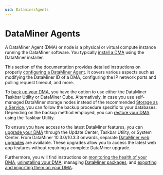 ```yaml
---
uid: DataminerAgents
---
```


# DataMiner Agents

A DataMiner Agent (DMA) or node is a physical or virtual compute instance running the DataMiner software. You typically [install a DMA](xref:Installing_a_DataMiner_Agent) using the DataMiner installer.

This section of the documentation provides detailed instructions on properly [configuring a DataMiner Agent](xref:Changing_the_DMA_ID). It covers various aspects such as modifying the DataMiner ID of a DMA, configuring the IP network ports and polling request timeout, and more.

To [back up your DMA](xref:Backing_up_a_DataMiner_Agent), you have the option to use either the DataMiner Taskbar Utility or DataMiner Cube. Alternatively, in case you use self-managed DataMiner storage nodes instead of the recommended [Storage as a Service](xref:STaaS), you can follow the backup procedure specific to your databases. Depending on the backup method employed, you can [restore your DMA](xref:Restoring_a_DataMiner_Agent) using the Taskbar Utility.

To ensure you have access to the latest DataMiner features, you can [upgrade your DMA](xref:Upgrading_a_DataMiner_Agent) through the Update Center, Taskbar Utility, or System Center. From DataMiner 10.3.0/10.3.3 onwards, separate [DataMiner web upgrades](xref:Upgrading_Downgrading_Webapps) are available. These upgrades allow you to access the latest web app features without requiring a complete DataMiner upgrade.

Furthermore, you will find instructions on [monitoring the health of your DMA](xref:Health_Assessment_Guidelines_for_DataMiner_Agent), [uninstalling your DMA](xref:Uninstalling_a_DataMiner_Agent), managing [DataMiner packages](xref:DataMiner_packages), and [exporting and importing them on your DMA](xref:Exporting_and_importing_packages_on_a_DMA).
